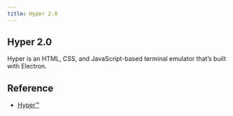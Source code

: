 ```yaml
---
title: Hyper 2.0
---
```


## Hyper 2.0
Hyper is an HTML, CSS, and JavaScript-based terminal emulator that’s built with Electron. 

## Reference
* [Hyper™](https://hyper.is/)
